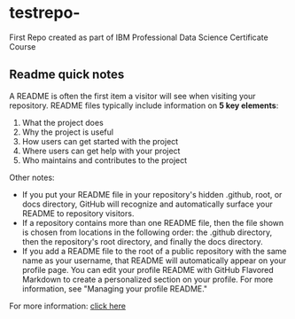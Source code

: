 # testrepo-
First Repo created as part of IBM Professional Data Science Certificate Course 

## Readme quick notes 
A README is often the first item a visitor will see when visiting your repository. README files typically include information on **5 key elements**:

1. What the project does
2. Why the project is useful
3. How users can get started with the project
4. Where users can get help with your project
5.  Who maintains and contributes to the project

Other notes: 
* If you put your README file in your repository's hidden .github, root, or docs directory, GitHub will recognize and automatically surface your README to repository visitors.
* If a repository contains more than one README file, then the file shown is chosen from locations in the following order: the .github directory, then the repository's root directory, and finally the docs directory.
* If you add a README file to the root of a public repository with the same name as your username, that README will automatically appear on your profile page. You can edit your profile README with GitHub Flavored Markdown to create a personalized section on your profile. For more information, see "Managing your profile README."

 For more information: [click here](https://docs.github.com/en/get-started/writing-on-github/getting-started-with-writing-and-formatting-on-github/basic-writing-and-formatting-syntax)

